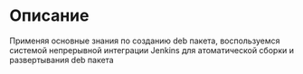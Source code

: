 # Описание
Применяя основные знания по созданию deb пакета, воспользуемся системой непрерывной интеграции Jenkins для атоматической сборки и развертывания deb пакета
